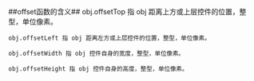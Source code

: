 
##offset函数的含义##
	obj.offsetTop 指 obj 距离上方或上层控件的位置，整型，单位像素。
	
	obj.offsetLeft 指 obj 距离左方或上层控件的位置，整型，单位像素。
	
	obj.offsetWidth 指 obj 控件自身的宽度，整型，单位像素。
	
	obj.offsetHeight 指 obj 控件自身的高度，整型，单位像素。
